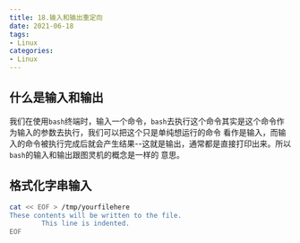 ```yaml
---
title: 18.输入和输出重定向
date: 2021-06-18
tags:
- Linux
categories:
- Linux
---
```


## 什么是输入和输出
我们在使用`bash`终端时，输入一个命令，`bash`去执行这个命令其实是这个命令作为输入的参数去执行，我们可以把这个只是单纯想运行的命令
看作是输入，而输入的命令被执行完成后就会产生结果--这就是输出，通常都是直接打印出来。所以`bash`的输入和输出跟图灵机的概念是一样的
意思。

## 格式化字串输入
``` bash 
cat << EOF > /tmp/yourfilehere
These contents will be written to the file.
        This line is indented.
EOF
```